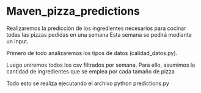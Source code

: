 # Maven_pizza_predictions
Realizaremos la predicción de los ingredientes necesarios para cocinar todas las pizzas pedidas en una semana
Esta semana se pedirá mediante un input.

Primero de todo analizaremos los tipos de datos (calidad_datos.py).

Luego uniremos todos los csv filtrados por semana.
Para ello, asumimos la cantidad de ingredientes que se emplea por cada tamaño de pizza

Todo esto se realiza ejecutando el archivo python predictions.py
